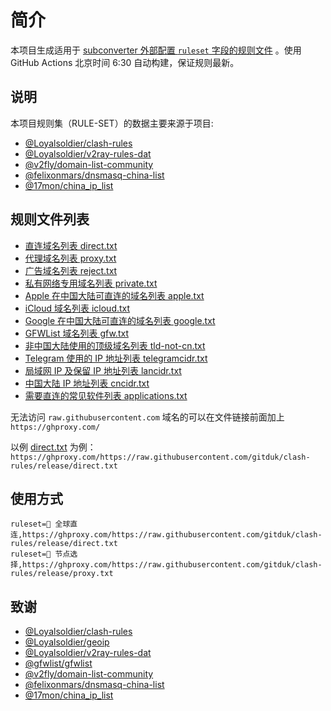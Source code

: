 # 简介

本项目生成适用于 [subconverter 外部配置 `ruleset` 字段的规则文件](https://github.com/tindy2013/subconverter/blob/master/README-cn.md#%E5%A4%96%E9%83%A8%E9%85%8D%E7%BD%AE) 。使用 GitHub Actions 北京时间 6:30 自动构建，保证规则最新。

## 说明

本项目规则集（RULE-SET）的数据主要来源于项目:
- [@Loyalsoldier/clash-rules](https://github.com/Loyalsoldier/clash-rules)
- [@Loyalsoldier/v2ray-rules-dat](https://github.com/Loyalsoldier/v2ray-rules-dat) 
- [@v2fly/domain-list-community](https://github.com/v2fly/domain-list-community)
- [@felixonmars/dnsmasq-china-list](https://github.com/felixonmars/dnsmasq-china-list)
- [@17mon/china_ip_list](https://github.com/17mon/china_ip_list)

## 规则文件列表

- [直连域名列表 direct.txt](https://raw.githubusercontent.com/gitduk/clash-rules/release/direct.txt)
- [代理域名列表 proxy.txt](https://raw.githubusercontent.com/gitduk/clash-rules/release/proxy.txt)
- [广告域名列表 reject.txt](https://raw.githubusercontent.com/gitduk/clash-rules/release/reject.txt)
- [私有网络专用域名列表 private.txt](https://raw.githubusercontent.com/gitduk/clash-rules/release/private.txt)
- [Apple 在中国大陆可直连的域名列表 apple.txt](https://raw.githubusercontent.com/gitduk/clash-rules/release/apple.txt)
- [iCloud 域名列表 icloud.txt](https://raw.githubusercontent.com/gitduk/clash-rules/release/icloud.txt)
- [Google 在中国大陆可直连的域名列表 google.txt](https://raw.githubusercontent.com/gitduk/clash-rules/release/google.txt)
- [GFWList 域名列表 gfw.txt](https://raw.githubusercontent.com/gitduk/clash-rules/release/gfw.txt)
- [非中国大陆使用的顶级域名列表 tld-not-cn.txt](https://raw.githubusercontent.com/gitduk/clash-rules/release/tld-not-cn.txt)
- [Telegram 使用的 IP 地址列表 telegramcidr.txt](https://raw.githubusercontent.com/gitduk/clash-rules/release/telegramcidr.txt)
- [局域网 IP 及保留 IP 地址列表 lancidr.txt](https://raw.githubusercontent.com/gitduk/clash-rules/release/lancidr.txt)
- [中国大陆 IP 地址列表 cncidr.txt](https://raw.githubusercontent.com/gitduk/clash-rules/release/cncidr.txt)
- [需要直连的常见软件列表 applications.txt](https://raw.githubusercontent.com/gitduk/clash-rules/release/applications.txt)

无法访问 `raw.githubusercontent.com` 域名的可以在文件链接前面加上 `https://ghproxy.com/`

以例 [direct.txt](https://raw.githubusercontent.com/gitduk/clash-rules/release/direct.txt) 为例：`https://ghproxy.com/https://raw.githubusercontent.com/gitduk/clash-rules/release/direct.txt`

## 使用方式

```
ruleset=🎯 全球直连,https://ghproxy.com/https://raw.githubusercontent.com/gitduk/clash-rules/release/direct.txt
ruleset=🚀 节点选择,https://ghproxy.com/https://raw.githubusercontent.com/gitduk/clash-rules/release/proxy.txt
```

## 致谢

- [@Loyalsoldier/clash-rules](https://github.com/Loyalsoldier/clash-rules)
- [@Loyalsoldier/geoip](https://github.com/Loyalsoldier/geoip)
- [@Loyalsoldier/v2ray-rules-dat](https://github.com/Loyalsoldier/v2ray-rules-dat)
- [@gfwlist/gfwlist](https://github.com/gfwlist/gfwlist)
- [@v2fly/domain-list-community](https://github.com/v2fly/domain-list-community)
- [@felixonmars/dnsmasq-china-list](https://github.com/felixonmars/dnsmasq-china-list)
- [@17mon/china_ip_list](https://github.com/17mon/china_ip_list)
